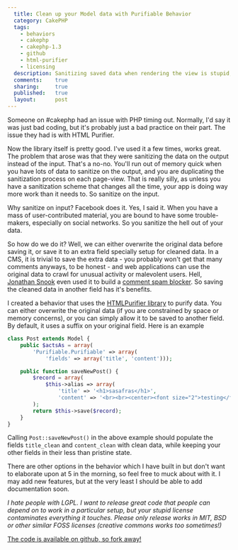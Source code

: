 ```yaml
---
  title: Clean up your Model data with Purifiable Behavior
  category: CakePHP
  tags:
    - behaviors
    - cakephp
    - cakephp-1.3
    - github
    - html-purifier
    - licensing
  description: Sanitizing saved data when rendering the view is stupid, and it should be done when creating/updating records.
  comments:    true
  sharing:     true
  published:   true
  layout:      post
---
```


Someone on #cakephp had an issue with PHP timing out. Normally, I'd say it was just bad coding, but it's probably just a bad practice on their part. The issue they had is with HTML Purifier.

Now the library itself is pretty good. I've used it a few times, works great. The problem that arose was that they were sanitizing the data on the output instead of the input. That's a no-no. You'll run out of memory quick when you have lots of data to sanitize on the output, and you are duplicating the sanitization process on each page-view. That is really silly, as unless you have a sanitization scheme that changes all the time, your app is doing way more work than it needs to. So sanitize on the input.

Why sanitize on input? Facebook does it. Yes, I said it. When you have a mass of user-contributed material, you are bound to have some trouble-makers, especially on social networks. So you sanitize the hell out of your data.

So how do we do it? Well, we can either overwrite the original data before saving it, or save it to an extra field specially setup for cleaned data. In a CMS, it is trivial to save the extra data - you probably won't get that many comments anyways, to be honest - and web applications can use the original data to crawl for unusual activity or malevolent users. Hell, [Jonathan Snook](http://snook.ca) even used it to build a [comment spam blocker](http://snook.ca/archives/other/effective_blog_comment_spam_blocker). So saving the cleaned data in another field has it's benefits.

I created a behavior that uses the [HTMLPurifier library](http://htmlpurifier.org) to purify data. You can either overwrite the original data (if you are constrained by space or memory concerns), or you can simply allow it to be saved to another field. By default, it uses a suffix on your original field. Here is an example

```php
class Post extends Model {
    public $actsAs = array(
        'Purifiable.Purifiable' => array(
            'fields' => array('title', 'content')));

    public function saveNewPost() {
        $record = array(
            $this->alias => array(
                'title' => '<h1>sasafras</h1>',
                'content' => '<br><br><center><font size="2">testing</font></center>')
        );
        return $this->save($record);
    }
}
```

Calling `Post::saveNewPost()` in the above example should populate the fields `title_clean` and `content_clean` with clean data, while keeping your other fields in their less than pristine state.

There are other options in the behavior which I have built in but don't want to elaborate upon at 5 in the morning, so feel free to muck about with it. I may add new features, but at the very least I should be able to add documentation soon.

_I hate people with LGPL. I want to release great code that people can depend on to work in a particular setup, but your stupid license contaminates everything it touches. Please only release works in MIT, BSD or other similar FOSS licenses (creative commons works too sometimes!)_

[The code is available on github, so fork away!](http://github.com/josegonzalez/purifiable)
